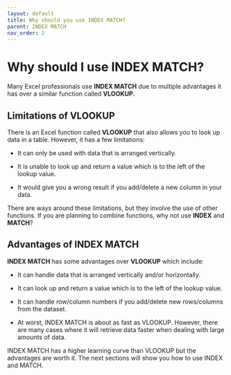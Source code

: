 ```yaml
---
layout: default
title: Why should you use INDEX MATCH?
parent: INDEX MATCH
nav_order: 2
---
```


# Why should I use INDEX MATCH?

Many Excel professionals use **INDEX MATCH** due to multiple advantages it has over a similar function called **VLOOKUP**.

## Limitations of VLOOKUP

There is an Excel function called **VLOOKUP** that also allows you to look up data in a table. However, it has a few limitations:

* It can only be used with data that is arranged vertically.

* It is unable to look up and return a value which is to the left of the lookup value.

* It would give you a wrong result if you add/delete a new column in your data.

There are ways around these limitations, but they involve the use of other functions. If you are planning to combine functions, why not use **INDEX** and **MATCH**?

## Advantages of INDEX MATCH

**INDEX MATCH** has some advantages over **VLOOKUP** which include:

* It can handle data that is arranged vertically and/or horizontally.

* It can look up and return a value which is to the left of the lookup value.

* It can handle row/column numbers if you add/delete new rows/columns from the dataset.

* At worst, INDEX MATCH is about as fast as VLOOKUP. However, there are many cases where it will retrieve data faster when dealing with large amounts of data.

INDEX MATCH has a higher learning curve than VLOOKUP but the advantages are worth it. The next sections will show you how to use INDEX and MATCH.
